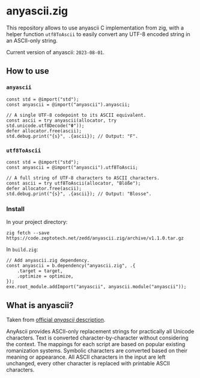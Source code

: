 # anyascii.zig

This repository allows to use anyascii C implementation from zig, with a helper function `utf8ToAscii` to easily convert any UTF-8 encoded string in an ASCII-only string.

Current version of anyascii: `2023-08-01`.

## How to use

### `anyascii`

```zig
const std = @import("std");
const anyascii = @import("anyascii").anyascii;

// A single UTF-8 codepoint to its ASCII equivalent.
const ascii = try anyascii(allocator, try std.unicode.utf8Decode("Φ"));
defer allocator.free(ascii);
std.debug.print("{s}", .{ascii}); // Output: "F".
```

### `utf8ToAscii`

```zig
const std = @import("std");
const anyascii = @import("anyascii").utf8ToAscii;

// A full string of UTF-8 characters to ASCII characters.
const ascii = try utf8ToAscii(allocator, "Blöße");
defer allocator.free(ascii);
std.debug.print("{s}", .{ascii}); // Output: "Blosse".
```

### Install

In your project directory:

```shell
zig fetch --save https://code.zeptotech.net/zedd/anyascii.zig/archive/v1.1.0.tar.gz
```

In `build.zig`:

```zig
// Add anyascii.zig dependency.
const anyascii = b.dependency("anyascii.zig", .{
	.target = target,
	.optimize = optimize,
});
exe.root_module.addImport("anyascii", anyascii.module("anyascii"));
```

## What is anyascii?

Taken from [official _anyascii_ description](https://github.com/anyascii/anyascii/tree/master#description).

AnyAscii provides ASCII-only replacement strings for practically all Unicode characters. Text is converted character-by-character without considering the context. The mappings for each script are based on popular existing romanization systems. Symbolic characters are converted based on their meaning or appearance. All ASCII characters in the input are left unchanged, every other character is replaced with printable ASCII characters.

